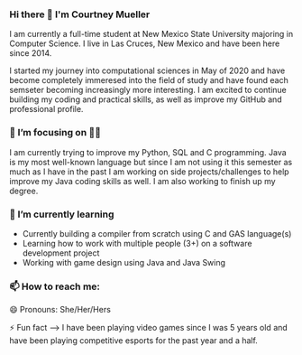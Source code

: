 ### Hi there 👋 I'm Courtney Mueller

I am currently a full-time student at New Mexico State University majoring in Computer Science. I live in Las Cruces, New Mexico and have been here since 2014.

I started my journey into computational sciences in May of 2020 and have become completely immeresed into the field of study and have found each semseter becoming increasingly more interesting. I am excited to continue building my coding and practical skills, as well as improve my GitHub and professional profile. 


### 🔭 I’m focusing on 👨‍💻

I am currently trying to improve my Python, SQL and C programming. Java is my most well-known language but since I am not using it this semester as much as I have in the past I am working on side projects/challenges to help improve my Java coding skills as well. I am also working to finish up my degree.

### 🌱 I’m currently learning

- Currently building a compiler from scratch using C and GAS language(s)
- Learning how to work with multiple people (3+) on a software development project
- Working with game design using Java and Java Swing

### 📫 How to reach me: 

😄 Pronouns: She/Her/Hers

⚡ Fun fact --> I have been playing video games since I was 5 years old and have been playing competitive esports for the past year and a half.

